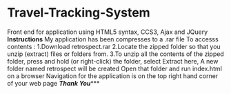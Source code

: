 # Travel-Tracking-System
Front end for  application using HTML5 syntax, CCS3, Ajax and JQuery
**********************Instructions**********************
My application has been compresses to a .rar file
To accesss contents :
1.Download retrospect.rar
2.Locate the zipped folder so that you unzip (extract) files or folders from.
3.To unzip all the contents of the zipped folder, press and hold (or right-click) the folder, select Extract here, 
A new folder named retrospect will be created 
Open that folder and run index.html on a browser
Navigation for the application is on the top right hand corner of your web page
***********************Thank You**************************
